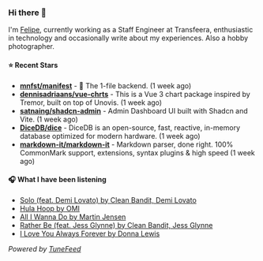 ### Hi there 👋

I'm [Felipe](https://felipevm.com), currently working as a Staff Engineer at Transfeera, enthusiastic in technology and occasionally write about my experiences. Also a hobby photographer.

#### ⭐ Recent Stars
- **[mnfst/manifest](https://github.com/mnfst/manifest)** - 🦚 The 1-file backend.  (1 week ago)
- **[dennisadriaans/vue-chrts](https://github.com/dennisadriaans/vue-chrts)** - This is a Vue 3 chart package inspired by Tremor, built on top of Unovis. (1 week ago)
- **[satnaing/shadcn-admin](https://github.com/satnaing/shadcn-admin)** - Admin Dashboard UI built with Shadcn and Vite. (1 week ago)
- **[DiceDB/dice](https://github.com/DiceDB/dice)** - DiceDB is an open-source, fast, reactive, in-memory database optimized for modern hardware. (1 week ago)
- **[markdown-it/markdown-it](https://github.com/markdown-it/markdown-it)** - Markdown parser, done right. 100% CommonMark support, extensions, syntax plugins &amp; high speed (1 week ago)

#### 🎧 What I have been listening
- [Solo (feat. Demi Lovato) by Clean Bandit, Demi Lovato](https://open.spotify.com/track/3NuK5xMlSlB6K2Qp16zf3h)
- [Hula Hoop by OMI](https://open.spotify.com/track/0wsXdby1T3PWLauIkGUZzg)
- [All I Wanna Do by Martin Jensen](https://open.spotify.com/track/1Cq23W4ZxHTY8QbP40qjEc)
- [Rather Be (feat. Jess Glynne) by Clean Bandit, Jess Glynne](https://open.spotify.com/track/3s4U7OHV7gnj42VV72eSZ6)
- [I Love You Always Forever by Donna Lewis](https://open.spotify.com/track/1PEqh7awkpuepLBSq8ZwqD)

_Powered by [TuneFeed](https://tunefeed.app?ref=github.com)_
